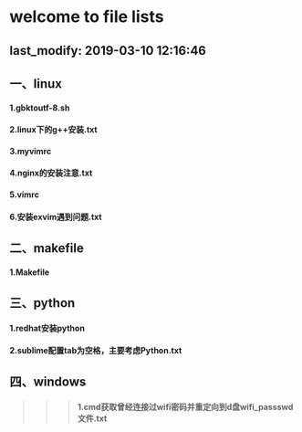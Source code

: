 

welcome to file lists
====
last_modify: 2019-03-10 12:16:46
-------
## 一、linux<br>
####    1.gbktoutf-8.sh
####    2.linux下的g++安装.txt
####    3.myvimrc
####    4.nginx的安装注意.txt
####    5.vimrc
####    6.安装exvim遇到问题.txt




## 二、makefile<br>
####    1.Makefile




## 三、python<br>
####    1.redhat安装python
####    2.sublime配置tab为空格，主要考虑Python.txt




## 四、windows<br>
>>> ####    1.cmd获取曾经连接过wifi密码并重定向到d盘wifi_passswd文件.txt




